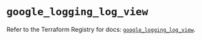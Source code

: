 # `google_logging_log_view`

Refer to the Terraform Registry for docs: [`google_logging_log_view`](https://registry.terraform.io/providers/hashicorp/google-beta/5.16.0/docs/resources/google_logging_log_view).
